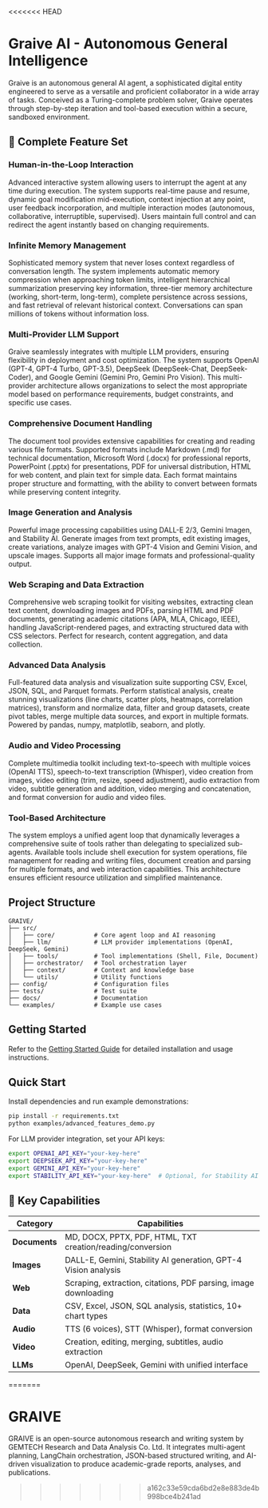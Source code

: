 <<<<<<< HEAD
# Graive AI - Autonomous General Intelligence

Graive is an autonomous general AI agent, a sophisticated digital entity engineered to serve as a versatile and proficient collaborator in a wide array of tasks. Conceived as a Turing-complete problem solver, Graive operates through step-by-step iteration and tool-based execution within a secure, sandboxed environment.

## 🚀 Complete Feature Set

### Human-in-the-Loop Interaction

Advanced interactive system allowing users to interrupt the agent at any time during execution. The system supports real-time pause and resume, dynamic goal modification mid-execution, context injection at any point, user feedback incorporation, and multiple interaction modes (autonomous, collaborative, interruptible, supervised). Users maintain full control and can redirect the agent instantly based on changing requirements.

### Infinite Memory Management

Sophisticated memory system that never loses context regardless of conversation length. The system implements automatic memory compression when approaching token limits, intelligent hierarchical summarization preserving key information, three-tier memory architecture (working, short-term, long-term), complete persistence across sessions, and fast retrieval of relevant historical context. Conversations can span millions of tokens without information loss.

### Multi-Provider LLM Support

Graive seamlessly integrates with multiple LLM providers, ensuring flexibility in deployment and cost optimization. The system supports OpenAI (GPT-4, GPT-4 Turbo, GPT-3.5), DeepSeek (DeepSeek-Chat, DeepSeek-Coder), and Google Gemini (Gemini Pro, Gemini Pro Vision). This multi-provider architecture allows organizations to select the most appropriate model based on performance requirements, budget constraints, and specific use cases.

### Comprehensive Document Handling

The document tool provides extensive capabilities for creating and reading various file formats. Supported formats include Markdown (.md) for technical documentation, Microsoft Word (.docx) for professional reports, PowerPoint (.pptx) for presentations, PDF for universal distribution, HTML for web content, and plain text for simple data. Each format maintains proper structure and formatting, with the ability to convert between formats while preserving content integrity.

### Image Generation and Analysis

Powerful image processing capabilities using DALL-E 2/3, Gemini Imagen, and Stability AI. Generate images from text prompts, edit existing images, create variations, analyze images with GPT-4 Vision and Gemini Vision, and upscale images. Supports all major image formats and professional-quality output.

### Web Scraping and Data Extraction

Comprehensive web scraping toolkit for visiting websites, extracting clean text content, downloading images and PDFs, parsing HTML and PDF documents, generating academic citations (APA, MLA, Chicago, IEEE), handling JavaScript-rendered pages, and extracting structured data with CSS selectors. Perfect for research, content aggregation, and data collection.

### Advanced Data Analysis

Full-featured data analysis and visualization suite supporting CSV, Excel, JSON, SQL, and Parquet formats. Perform statistical analysis, create stunning visualizations (line charts, scatter plots, heatmaps, correlation matrices), transform and normalize data, filter and group datasets, create pivot tables, merge multiple data sources, and export in multiple formats. Powered by pandas, numpy, matplotlib, seaborn, and plotly.

### Audio and Video Processing

Complete multimedia toolkit including text-to-speech with multiple voices (OpenAI TTS), speech-to-text transcription (Whisper), video creation from images, video editing (trim, resize, speed adjustment), audio extraction from video, subtitle generation and addition, video merging and concatenation, and format conversion for audio and video files.

### Tool-Based Architecture

The system employs a unified agent loop that dynamically leverages a comprehensive suite of tools rather than delegating to specialized sub-agents. Available tools include shell execution for system operations, file management for reading and writing files, document creation and parsing for multiple formats, and web interaction capabilities. This architecture ensures efficient resource utilization and simplified maintenance.

## Project Structure

```
GRAIVE/
├── src/
│   ├── core/           # Core agent loop and AI reasoning
│   ├── llm/            # LLM provider implementations (OpenAI, DeepSeek, Gemini)
│   ├── tools/          # Tool implementations (Shell, File, Document)
│   ├── orchestrator/   # Tool orchestration layer
│   ├── context/        # Context and knowledge base
│   └── utils/          # Utility functions
├── config/             # Configuration files
├── tests/              # Test suite
├── docs/               # Documentation
└── examples/           # Example use cases
```

## Getting Started

Refer to the [Getting Started Guide](docs/GETTING_STARTED.md) for detailed installation and usage instructions.

## Quick Start

Install dependencies and run example demonstrations:

```bash
pip install -r requirements.txt
python examples/advanced_features_demo.py
```

For LLM provider integration, set your API keys:

```bash
export OPENAI_API_KEY="your-key-here"
export DEEPSEEK_API_KEY="your-key-here"
export GEMINI_API_KEY="your-key-here"
export STABILITY_API_KEY="your-key-here"  # Optional, for Stability AI
```

## 🎯 Key Capabilities

| Category | Capabilities |
|----------|-------------|
| **Documents** | MD, DOCX, PPTX, PDF, HTML, TXT creation/reading/conversion |
| **Images** | DALL-E, Gemini, Stability AI generation, GPT-4 Vision analysis |
| **Web** | Scraping, extraction, citations, PDF parsing, image downloading |
| **Data** | CSV, Excel, JSON, SQL analysis, statistics, 10+ chart types |
| **Audio** | TTS (6 voices), STT (Whisper), format conversion |
| **Video** | Creation, editing, merging, subtitles, audio extraction |
| **LLMs** | OpenAI, DeepSeek, Gemini with unified interface |
=======
# GRAIVE
GRAIVE  is an open-source autonomous research and writing system by GEMTECH Research and Data Analysis Co. Ltd. It integrates multi-agent planning, LangChain orchestration, JSON-based structured writing, and AI-driven visualization to produce academic-grade reports, analyses, and publications.
>>>>>>> a162c33e59cda6bd2e8e883de4b998bce4b241ad
